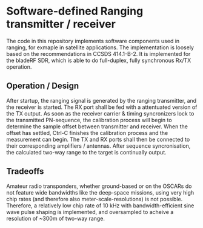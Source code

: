 # Software-defined Ranging transmitter / receiver

The code in this repository implements software components used in ranging, for exmaple in satellite applications. The implementation is loosely based on the recommendations in CCSDS 414.1-B-2. It is implemented for the bladeRF SDR, which is able to do full-duplex, fully synchronous Rx/TX operation. 

## Operation / Design
After startup, the ranging signal is generated by the ranging transmitter, and the receiver is started. The RX port shall be fed with a attentuated version of the TX output. As soon as the receiver carrier & timing syncronizers lock to the transmitted PN-sequence, the calibration process will begin to determine the sample offset between transmitter and receiver. When the offset has settled, Ctrl-C finishes the calibration process and the measurement can begin. 
The TX and RX ports shall then be connected to their corresponding amplifiers / antennas. After sequence syncronisation, the calculated two-way range to the target is continually output.

## Tradeoffs
Amateur radio transponders, whether ground-based or on the OSCARs do not feature wide bandwidths like the deep-space missions, using very high chip rates (and therefore also meter-scale-resolutions) is not possible. Therefore, a relatively low chip rate of 10 kHz with bandwidth-efficient sine wave pulse shaping is implemented, and oversampled to acheive a resolution of ~300m of two-way range. 
